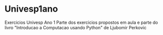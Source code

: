 # Univesp1ano
Exercicios Univesp Ano 1 
Parte dos exercicios propostos em aula e parte do livro "Introducao a Computacao usando Python" de Ljubomir Perkovic
